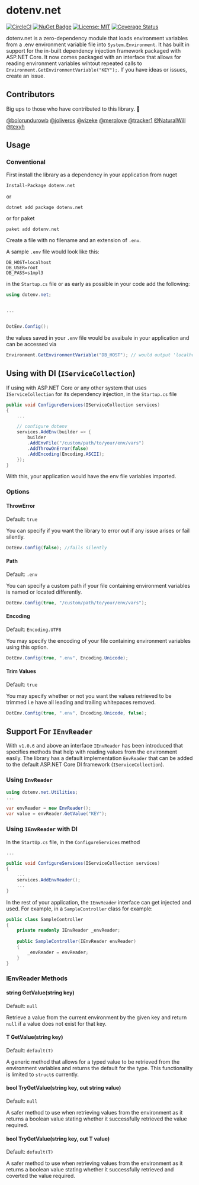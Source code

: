 # dotenv.net

[![CircleCI](https://circleci.com/gh/bolorundurowb/dotenv.net.svg?style=svg)](https://circleci.com/gh/bolorundurowb/dotenv.net) [![NuGet Badge](https://buildstats.info/nuget/dotenv.net)](https://www.nuget.org/packages/dotenv.net) [![License: MIT](https://img.shields.io/badge/License-MIT-yellow.svg)](LICENSE) [![Coverage Status](https://coveralls.io/repos/github/bolorundurowb/dotenv.net/badge.svg?branch=master)](https://coveralls.io/github/bolorundurowb/dotenv.net?branch=master)

dotenv.net is a zero-dependency module that loads environment variables from a .env environment variable file into `System.Environment`. It has built in support for the in-built dependency injection framework packaged with ASP.NET Core. It now comes packaged with an interface that allows for reading environment variables wihtout repeated calls to `Environment.GetEnvironmentVariable("KEY");`.  If you have ideas or issues, create an issue.

## Contributors

Big ups to those who have contributed to this library. :clap:

[@bolorundurowb](https://github.com/bolorundurowb) [@joliveros](https://github.com/joliveros) [@vizeke](https://github.com/vizeke) [@merqlove](https://github.com/merqlove) [@tracker1](https://github.com/tracker1)  [@NaturalWill](https://github.com/NaturalWill)  [@texyh](https://github.com/texyh)

## Usage

### Conventional

First install the library as a dependency in your application from nuget

```
Install-Package dotenv.net
```

or

```
dotnet add package dotenv.net
```

or for paket

```
paket add dotenv.net
```

Create a file with no filename and an extension of `.env`.

A sample `.env` file would look like this:
```text
DB_HOST=localhost
DB_USER=root
DB_PASS=s1mpl3
```

in the `Startup.cs` file or as early as possible in your code add the following:

```csharp
using dotenv.net;


...


DotEnv.Config();
```

the values saved in your `.env` file would be avaibale in your application and can be accessed via
 ```csharp
Environment.GetEnvironmentVariable("DB_HOST"); // would output 'localhost'
```

## Using with DI (`IServiceCollection`)

If using with ASP.NET Core or any other system that uses `IServiceCollection` for its dependency injection, in the `Startup.cs` file

``` csharp
public void ConfigureServices(IServiceCollection services)
{
    ...

    // configure dotenv
    services.AddEnv(builder => {
        builder
        .AddEnvFile("/custom/path/to/your/env/vars")
        .AddThrowOnError(false)
        .AddEncoding(Encoding.ASCII);
    });
}
```

With this, your application would have the env file variables imported.

### Options

#### ThrowError

Default: `true`

You can specify if you want the library to error out if any issue arises or fail silently.

```csharp
DotEnv.Config(false); //fails silently
```

#### Path

Default: `.env`

You can specify a custom path if your file containing environment variables is
named or located differently.

```csharp
DotEnv.Config(true, "/custom/path/to/your/env/vars");
```

#### Encoding

Default: `Encoding.UTF8`

You may specify the encoding of your file containing environment variables
using this option.

```csharp
DotEnv.Config(true, ".env", Encoding.Unicode);
```

#### Trim Values

Default: `true`

You may specify whether or not you want the values retrieved to be trimmed i.e have all leading and trailing whitepaces removed.

```csharp
DotEnv.Config(true, ".env", Encoding.Unicode, false);
```

## Support For `IEnvReader`

With `v1.0.6` and above an interface `IEnvReader` has been introduced that specifies methods that help with reading values from the environment easily. The library has a default implementation `EnvReader` that can be added to the default ASP.NET Core DI framework (`IServiceCollection`).

### Using `EnvReader`

```csharp
using dotenv.net.Utilities;
...

var envReader = new EnvReader();
var value = envReader.GetValue("KEY");
```

### Using `IEnvReader` with DI

In the `StartUp.cs` file, in the `ConfigureServices` method

```csharp
...

public void ConfigureServices(IServiceCollection services)
{
    ...
    services.AddEnvReader();
    ...
}
```

In the rest of your application, the `IEnvReader` interface can get injected and used. For example, in a `SampleController` class for example:

```csharp
public class SampleController
{
    private readonly IEnvReader _envReader;
    
    public SampleController(IEnvReader envReader)
    {
        _envReader = envReader;
    }
}
```

### IEnvReader Methods

#### string GetValue(string key)

Default: `null`

Retrieve a value from the current environment by the given key and return `null` if a value does not exist for that key.

#### T GetValue<T>(string key)

Default: `default(T)`

A generic method that allows for a typed value to be retrieved from the environment variables and returns the default for the type. This functionality is limited to `struct`s currently.

#### bool TryGetValue(string key, out string value)

Default: `null`

A safer method to use when retrieving values from the environment as it returns a boolean value stating whether it successfully retrieved the value required.

#### bool TryGetValue<T>(string key, out T value)

Default: `default(T)`

A safer method to use when retrieving values from the environment as it returns a boolean value stating whether it successfully retrieved and coverted the value required.
